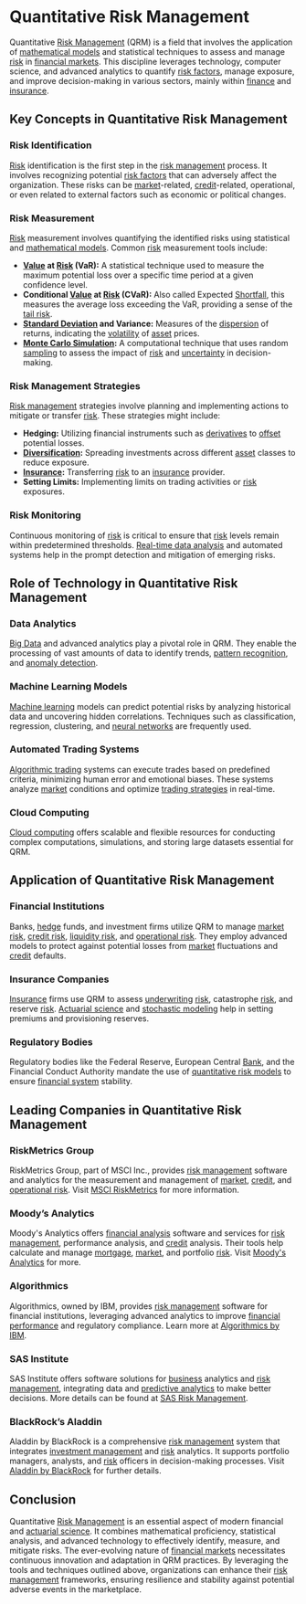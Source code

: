# Quantitative Risk Management

Quantitative [Risk Management](../r/risk_management.md) (QRM) is a field that involves the application of [mathematical models](../m/mathematical_models_in_trading.md) and statistical techniques to assess and manage [risk](../r/risk.md) in [financial markets](../f/financial_market.md). This discipline leverages technology, computer science, and advanced analytics to quantify [risk factors](../r/risk_factors_in_trading.md), manage exposure, and improve decision-making in various sectors, mainly within [finance](../f/finance.md) and [insurance](../i/insurance.md).

## Key Concepts in Quantitative Risk Management

### Risk Identification
[Risk](../r/risk.md) identification is the first step in the [risk management](../r/risk_management.md) process. It involves recognizing potential [risk factors](../r/risk_factors_in_trading.md) that can adversely affect the organization. These risks can be [market](../m/market.md)-related, [credit](../c/credit.md)-related, operational, or even related to external factors such as economic or political changes.

### Risk Measurement
[Risk](../r/risk.md) measurement involves quantifying the identified risks using statistical and [mathematical models](../m/mathematical_models_in_trading.md). Common [risk](../r/risk.md) measurement tools include:

- **[Value](../v/value.md) at [Risk](../r/risk.md) (VaR):** A statistical technique used to measure the maximum potential loss over a specific time period at a given confidence level.
- **Conditional [Value](../v/value.md) at [Risk](../r/risk.md) (CVaR):** Also called Expected [Shortfall](../s/shortfall.md), this measures the average loss exceeding the VaR, providing a sense of the [tail risk](../t/tail_risk.md).
- **[Standard Deviation](../s/standard_deviation.md) and Variance:** Measures of the [dispersion](../d/dispersion.md) of returns, indicating the [volatility](../v/volatility.md) of [asset](../a/asset.md) prices.
- **[Monte Carlo Simulation](../m/monte_carlo_simulation.md):** A computational technique that uses random [sampling](../s/sampling.md) to assess the impact of [risk](../r/risk.md) and [uncertainty](../u/uncertainty_in_trading.md) in decision-making.

### Risk Management Strategies
[Risk management](../r/risk_management.md) strategies involve planning and implementing actions to mitigate or transfer [risk](../r/risk.md). These strategies might include:

- **Hedging:** Utilizing financial instruments such as [derivatives](../d/derivatives.md) to [offset](../o/offset.md) potential losses.
- **[Diversification](../d/diversification.md):** Spreading investments across different [asset](../a/asset.md) classes to reduce exposure.
- **[Insurance](../i/insurance.md):** Transferring [risk](../r/risk.md) to an [insurance](../i/insurance.md) provider.
- **Setting Limits:** Implementing limits on trading activities or [risk](../r/risk.md) exposures.

### Risk Monitoring
Continuous monitoring of [risk](../r/risk.md) is critical to ensure that [risk](../r/risk.md) levels remain within predetermined thresholds. [Real-time data analysis](../r/real-time_data_analysis.md) and automated systems help in the prompt detection and mitigation of emerging risks.

## Role of Technology in Quantitative Risk Management

### Data Analytics
[Big Data](../b/big_data_in_trading.md) and advanced analytics play a pivotal role in QRM. They enable the processing of vast amounts of data to identify trends, [pattern recognition](../p/pattern_recognition.md), and [anomaly detection](../a/anomaly_detection.md).

### Machine Learning Models
[Machine learning](../m/machine_learning.md) models can predict potential risks by analyzing historical data and uncovering hidden correlations. Techniques such as classification, regression, clustering, and [neural networks](../n/neural_networks_in_trading.md) are frequently used.

### Automated Trading Systems
[Algorithmic trading](../a/algorithmic_trading.md) systems can execute trades based on predefined criteria, minimizing human error and emotional biases. These systems analyze [market](../m/market.md) conditions and optimize [trading strategies](../t/trading_strategies.md) in real-time.

### Cloud Computing
[Cloud computing](../c/cloud_computing_in_trading.md) offers scalable and flexible resources for conducting complex computations, simulations, and storing large datasets essential for QRM.

## Application of Quantitative Risk Management

### Financial Institutions
Banks, [hedge](../h/hedge.md) funds, and investment firms utilize QRM to manage [market risk](../m/market_risk.md), [credit risk](../c/credit_risk.md), [liquidity risk](../l/liquidity_risk.md), and [operational risk](../o/operational_risk.md). They employ advanced models to protect against potential losses from [market](../m/market.md) fluctuations and [credit](../c/credit.md) defaults.

### Insurance Companies
[Insurance](../i/insurance.md) firms use QRM to assess [underwriting](../u/underwriting.md) [risk](../r/risk.md), catastrophe [risk](../r/risk.md), and reserve [risk](../r/risk.md). [Actuarial science](../a/actuarial_science.md) and [stochastic modeling](../s/stochastic_modeling.md) help in setting premiums and provisioning reserves.

### Regulatory Bodies
Regulatory bodies like the Federal Reserve, European Central [Bank](../b/bank.md), and the Financial Conduct Authority mandate the use of [quantitative risk models](../q/quantitative_risk_models.md) to ensure [financial system](../f/financial_system.md) stability.

## Leading Companies in Quantitative Risk Management

### RiskMetrics Group
RiskMetrics Group, part of MSCI Inc., provides [risk management](../r/risk_management.md) software and analytics for the measurement and management of [market](../m/market.md), [credit](../c/credit.md), and [operational risk](../o/operational_risk.md). Visit [MSCI RiskMetrics](https://www.msci.com/riskmanager) for more information.

### Moody’s Analytics
Moody's Analytics offers [financial analysis](../f/financial_analysis.md) software and services for [risk management](../r/risk_management.md), performance analysis, and [credit](../c/credit.md) analysis. Their tools help calculate and manage [mortgage](../m/mortgage.md), [market](../m/market.md), and portfolio [risk](../r/risk.md). Visit [Moody's Analytics](https://www.moodysanalytics.com) for more.

### Algorithmics
Algorithmics, owned by IBM, provides [risk management](../r/risk_management.md) software for financial institutions, leveraging advanced analytics to improve [financial performance](../f/financial_performance.md) and regulatory compliance. Learn more at [Algorithmics by IBM](https://www.ibm.com/analytics/risk-management).

### SAS Institute
SAS Institute offers software solutions for [business](../b/business.md) analytics and [risk management](../r/risk_management.md), integrating data and [predictive analytics](../p/predictive_analytics.md) to make better decisions. More details can be found at [SAS Risk Management](https://www.sas.com/en_us/software/risk-management.html).

### BlackRock’s Aladdin
Aladdin by BlackRock is a comprehensive [risk management](../r/risk_management.md) system that integrates [investment management](../i/investment_management.md) and [risk](../r/risk.md) analytics. It supports portfolio managers, analysts, and [risk](../r/risk.md) officers in decision-making processes. Visit [Aladdin by BlackRock](https://www.blackrock.com/aladdin) for further details.

## Conclusion

Quantitative [Risk Management](../r/risk_management.md) is an essential aspect of modern financial and [actuarial science](../a/actuarial_science.md). It combines mathematical proficiency, statistical analysis, and advanced technology to effectively identify, measure, and mitigate risks. The ever-evolving nature of [financial markets](../f/financial_market.md) necessitates continuous innovation and adaptation in QRM practices. By leveraging the tools and techniques outlined above, organizations can enhance their [risk management](../r/risk_management.md) frameworks, ensuring resilience and stability against potential adverse events in the marketplace.
